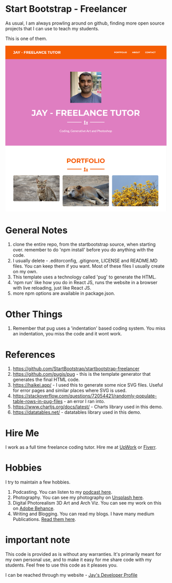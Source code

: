 # Start Bootstrap - Freelancer

As usual, I am always prowling around on github, finding more open source projects that I can use to teach my students.

This is one of them.

![image info](bootstrapsite1.png)

# General Notes

1. clone the entire repo, from the startbootstrap source, when starting over. remember to do 'npm install' before you do anything with the code.
1. I usually delete - .editorconfig, .gitignore, LICENSE and README.MD files. You can keep them if you want. Most of these files I usually create on my own.
1. This template uses a technology called 'pug' to generate the HTML.
1. 'npm run' like how you do in React JS, runs the website in a browser with live reloading, just like React JS.
1. more npm options are available in package.json.

# Other Things

1. Remember that pug uses a 'indentation' based coding system. You miss an indentation, you miss the code and it wont work.

# References

1. https://github.com/StartBootstrap/startbootstrap-freelancer
1. https://github.com/pugjs/pug - this is the template generator that generates the final HTML code.
1. https://haikei.app/ - I used this to generate some nice SVG files. Useful for error pages and similar places where SVG is used.
1. https://stackoverflow.com/questions/72054421/randomly-populate-table-rows-in-pug-files - an error I ran into.
1. https://www.chartjs.org/docs/latest/ - Charts library used in this demo.
1. https://datatables.net/ - datatables library used in this demo.

# Hire Me

I work as a full time freelance coding tutor. Hire me at [UpWork](https://www.upwork.com/fl/vijayasimhabr) or [Fiverr](https://www.fiverr.com/jay_codeguy). 

# Hobbies

I try to maintain a few hobbies.

1. Podcasting. You can listen to my [podcast here](https://stories.thechalakas.com/listen-to-podcast/).
1. Photography. You can see my photography on [Unsplash here](https://unsplash.com/@jay_neeruhaaku).
1. Digital Photorealism 3D Art and Arch Viz. You can see my work on this on [Adobe Behance](https://www.behance.net/vijayasimhabr).
1. Writing and Blogging. You can read my blogs. I have many medium Publications. [Read them here](https://medium.com/@vijayasimhabr).

# important note 

This code is provided as is without any warranties. It's primarily meant for my own personal use, and to make it easy for me share code with my students. Feel free to use this code as it pleases you.

I can be reached through my website - [Jay's Developer Profile](https://jay-study-nildana.github.io/developerprofile)

